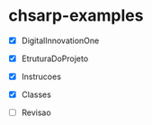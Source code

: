 # chsarp-examples

- [x] DigitalInnovationOne

- [x] EtruturaDoProjeto

- [x] Instrucoes

- [x] Classes

- [ ] Revisao

  